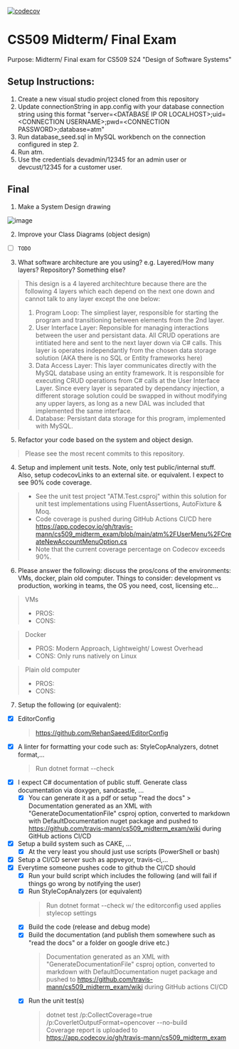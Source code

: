 [![codecov](https://codecov.io/gh/travis-mann/cs509_midterm_exam/graph/badge.svg?token=192SCO4JL4)](https://codecov.io/gh/travis-mann/cs509_midterm_exam)

# CS509 Midterm/ Final Exam
Purpose: Midterm/ Final exam for CS509 S24 "Design of Software Systems"

## Setup Instructions:
1. Create a new visual studio project cloned from this repository
2. Update connectionString in app.config with your database connection string using this format "server=\<DATABASE IP OR LOCALHOST\>;uid=\<CONNECTION USERNAME\>;pwd=\<CONNECTION PASSWORD\>;database=atm"
3. Run database_seed.sql in MySQL workbench on the connection configured in step 2.
4. Run atm.
5. Use the credentials devadmin/12345 for an admin user or devcust/12345 for a customer user.

## Final
1. Make a System Design drawing

![image](https://github.com/travis-mann/cs509_midterm_exam/assets/96485031/cefa6bdc-10d0-4ba6-bb8d-5ca61757bec0)

2. Improve your Class Diagrams (object design)
- [ ] `TODO`

3. What software architecture are you using? e.g. Layered/How many layers? Repository? Something else?

> This design is a 4 layered architechture because there are the following 4 layers which each depend on the next one down and cannot talk to any layer except the one below:
> 1. Program Loop: The simpliest layer, responsible for starting the program and transitioning between elements from the 2nd layer.
> 2. User Interface Layer: Reponsible for managing interactions between the user and persistant data. All CRUD operations are intitiated here and sent to the next layer down via C# calls. This layer is operates independantly from the chosen data storage solution (AKA there is no SQL or Entity frameworks here)
> 3. Data Access Layer: This layer communicates directly with the MySQL database using an entity framework. It is responsible for executing CRUD operations from C# calls at the User Interface Layer. Since every layer is separated by dependancy injection, a different storage solution could be swapped in without modifying any upper layers, as long as a new DAL was included that implemented the same interface.
> 4. Database: Persistant data storage for this program, implemented with MySQL.

5. Refactor your code based on the system and object design.  
> Please see the most recent commits to this repository.

4. Setup and implement unit tests. Note, only test public/internal stuff. Also, setup codecovLinks to an external site. or equivalent. I expect to see 90% code coverage.
> - See the unit test project "ATM.Test.csproj" within this solution for unit test implementations using FluentAssertions, AutoFixture & Moq.
> - Code coverage is pushed during GitHub Actions CI/CD here https://app.codecov.io/gh/travis-mann/cs509_midterm_exam/blob/main/atm%2FUserMenu%2FCreateNewAccountMenuOption.cs
> - Note that the current coverage percentage on Codecov exceeds 90%.

6. Please answer the following: discuss the pros/cons of the environments: VMs, docker, plain old computer. Things to consider: development vs production, working in teams, the OS you need, cost, licensing etc...
> VMs
  > - PROS:
  > - CONS: 

> Docker
  > - PROS: Modern Approach, Lightweight/ Lowest Overhead
  > - CONS: Only runs natively on Linux

> Plain old computer
  > - PROS: 
  > - CONS: 

7. Setup the following (or equivalent):
- [X] EditorConfig
    > https://github.com/RehanSaeed/EditorConfig
- [X] A linter for formatting your code such as: StyleCopAnalyzers, dotnet format,...
    > Run dotnet format --check
- [X] I expect C# documentation of public stuff. Generate class documentation via doxygen, sandcastle, ... 
  - [X] You can generate it as a pdf or setup "read the docs"
        > Documentation generated as an XML with "GenerateDocumentationFile" csproj option, converted to markdown with DefaultDocumentation nuget package and pushed to https://github.com/travis-mann/cs509_midterm_exam/wiki during GitHub actions CI/CD
- [X] Setup a build system such as CAKE, ...
  - [X] At the very least you should just use scripts (PowerShell or bash)
- [X] Setup a CI/CD server such as appveyor, travis-ci,...
- [X] Everytime someone pushes code to github the CI/CD should
  - [X] Run your build script which includes the following (and will fail if things go wrong by notifying the user) 
  - [X] Run StyleCopAnalyzers (or equivalent)
      > Run dotnet format --check w/ the editorconfig used applies stylecop settings  
  - [X] Build the code (release and debug mode)
  - [X] Build the documentation (and publish them somewhere such as "read the docs" or a folder on google drive etc.)
      > Documentation generated as an XML with "GenerateDocumentationFile" csproj option, converted to markdown with DefaultDocumentation nuget package and pushed to https://github.com/travis-mann/cs509_midterm_exam/wiki during GitHub actions CI/CD  
  - [X] Run the unit test(s)
      > dotnet test /p:CollectCoverage=true /p:CoverletOutputFormat=opencover  --no-build  
      > Coverage report is uploaded to https://app.codecov.io/gh/travis-mann/cs509_midterm_exam
